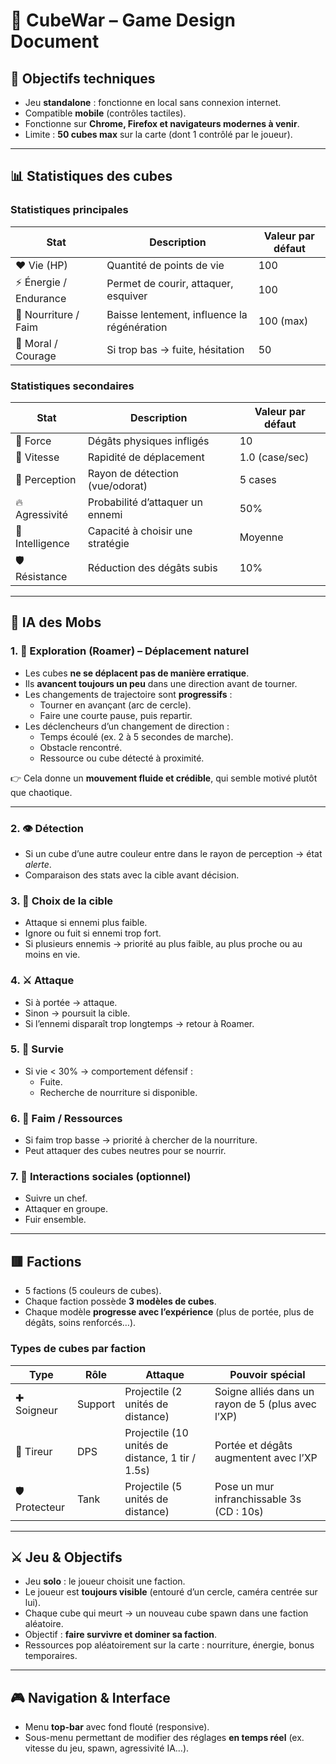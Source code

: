 # 📘 CubeWar – Game Design Document

## 🎯 Objectifs techniques

-  Jeu **standalone** : fonctionne en local sans connexion internet.
-  Compatible **mobile** (contrôles tactiles).
-  Fonctionne sur **Chrome, Firefox et navigateurs modernes à venir**.
-  Limite : **50 cubes max** sur la carte (dont 1 contrôlé par le joueur).

---

## 📊 Statistiques des cubes

### Statistiques principales

| Stat                   | Description                                 | Valeur par défaut |
| ---------------------- | ------------------------------------------- | ----------------- |
| ❤️ Vie (HP)            | Quantité de points de vie                   | 100               |
| ⚡ Énergie / Endurance | Permet de courir, attaquer, esquiver        | 100               |
| 🍖 Nourriture / Faim   | Baisse lentement, influence la régénération | 100 (max)         |
| 💭 Moral / Courage     | Si trop bas → fuite, hésitation             | 50                |

### Statistiques secondaires

| Stat            | Description                      | Valeur par défaut |
| --------------- | -------------------------------- | ----------------- |
| 💪 Force        | Dégâts physiques infligés        | 10                |
| 🏃 Vitesse      | Rapidité de déplacement          | 1.0 (case/sec)    |
| 👀 Perception   | Rayon de détection (vue/odorat)  | 5 cases           |
| 🔥 Agressivité  | Probabilité d’attaquer un ennemi | 50%               |
| 🧠 Intelligence | Capacité à choisir une stratégie | Moyenne           |
| 🛡 Résistance    | Réduction des dégâts subis       | 10%               |

---

## 🤖 IA des Mobs

### 1. 🚶 Exploration (Roamer) – Déplacement naturel

-  Les cubes **ne se déplacent pas de manière erratique**.
-  Ils **avancent toujours un peu** dans une direction avant de tourner.
-  Les changements de trajectoire sont **progressifs** :
   -  Tourner en avançant (arc de cercle).
   -  Faire une courte pause, puis repartir.
-  Les déclencheurs d’un changement de direction :
   -  Temps écoulé (ex. 2 à 5 secondes de marche).
   -  Obstacle rencontré.
   -  Ressource ou cube détecté à proximité.

👉 Cela donne un **mouvement fluide et crédible**, qui semble motivé plutôt que chaotique.

---

### 2. 👁 Détection

-  Si un cube d’une autre couleur entre dans le rayon de perception → état _alerte_.
-  Comparaison des stats avec la cible avant décision.

### 3. 🎯 Choix de la cible

-  Attaque si ennemi plus faible.
-  Ignore ou fuit si ennemi trop fort.
-  Si plusieurs ennemis → priorité au plus faible, au plus proche ou au moins en vie.

### 4. ⚔️ Attaque

-  Si à portée → attaque.
-  Sinon → poursuit la cible.
-  Si l’ennemi disparaît trop longtemps → retour à Roamer.

### 5. 🛑 Survie

-  Si vie < 30% → comportement défensif :
   -  Fuite.
   -  Recherche de nourriture si disponible.

### 6. 🍗 Faim / Ressources

-  Si faim trop basse → priorité à chercher de la nourriture.
-  Peut attaquer des cubes neutres pour se nourrir.

### 7. 👥 Interactions sociales (optionnel)

-  Suivre un chef.
-  Attaquer en groupe.
-  Fuir ensemble.

---

## 🟥 Factions

-  5 factions (5 couleurs de cubes).
-  Chaque faction possède **3 modèles de cubes**.
-  Chaque modèle **progresse avec l’expérience** (plus de portée, plus de dégâts, soins renforcés…).

### Types de cubes par faction

| Type         | Rôle    | Attaque                                          | Pouvoir spécial                                   |
| ------------ | ------- | ------------------------------------------------ | ------------------------------------------------- |
| ✚ Soigneur   | Support | Projectile (2 unités de distance)                | Soigne alliés dans un rayon de 5 (plus avec l’XP) |
| 🎯 Tireur    | DPS     | Projectile (10 unités de distance, 1 tir / 1.5s) | Portée et dégâts augmentent avec l’XP             |
| 🛡 Protecteur | Tank    | Projectile (5 unités de distance)                | Pose un mur infranchissable 3s (CD : 10s)         |

---

## ⚔️ Jeu & Objectifs

-  Jeu **solo** : le joueur choisit une faction.
-  Le joueur est **toujours visible** (entouré d’un cercle, caméra centrée sur lui).
-  Chaque cube qui meurt → un nouveau cube spawn dans une faction aléatoire.
-  Objectif : **faire survivre et dominer sa faction**.
-  Ressources pop aléatoirement sur la carte : nourriture, énergie, bonus temporaires.

---

## 🎮 Navigation & Interface

-  Menu **top-bar** avec fond flouté (responsive).
-  Sous-menu permettant de modifier des réglages **en temps réel** (ex. vitesse du jeu, spawn, agressivité IA…).
